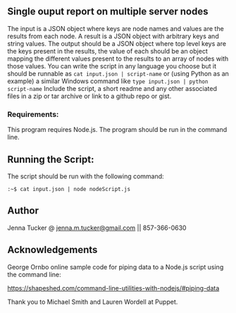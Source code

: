 ## Single ouput report on multiple server nodes 

The input is a JSON object where keys are node names and values are the results from each node. A result is a JSON object with arbitrary keys and string values. The output should be a JSON object where top level keys are the keys present in the results, the value of each should be an object mapping the different values present to the results to an array of nodes with those values. You can write the script in any language you choose but it should be runnable as ```cat input.json | script-name``` or (using Python as an example) a similar Windows command like ``` type input.json | python script-name ``` Include the script, a short readme and any other associated files in a zip or tar archive or link to a github repo or gist.

### Requirements:
This program requires Node.js.
The program should be run in the command line.  

## Running the Script:
The script should be run with the following command:
```command line
:~$ cat input.json | node nodeScript.js
```

## Author 
Jenna Tucker @ jenna.m.tucker@gmail.com || 857-366-0630

## Acknowledgements

George Ornbo online sample code for piping data to a Node.js script using the command line:  

https://shapeshed.com/command-line-utilities-with-nodejs/#piping-data

Thank you to Michael Smith and Lauren Wordell at Puppet.  
